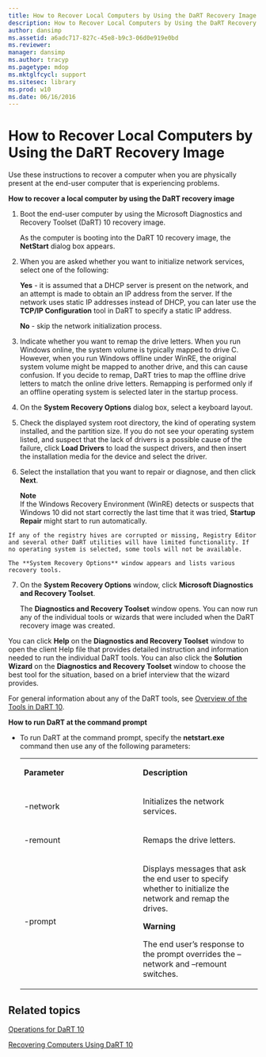 ```yaml
---
title: How to Recover Local Computers by Using the DaRT Recovery Image
description: How to Recover Local Computers by Using the DaRT Recovery Image
author: dansimp
ms.assetid: a6adc717-827c-45e8-b9c3-06d0e919e0bd
ms.reviewer: 
manager: dansimp
ms.author: tracyp
ms.pagetype: mdop
ms.mktglfcycl: support
ms.sitesec: library
ms.prod: w10
ms.date: 06/16/2016
---
```



# How to Recover Local Computers by Using the DaRT Recovery Image


Use these instructions to recover a computer when you are physically present at the end-user computer that is experiencing problems.

**How to recover a local computer by using the DaRT recovery image**

1.  Boot the end-user computer by using the Microsoft Diagnostics and Recovery Toolset (DaRT) 10 recovery image.

    As the computer is booting into the DaRT 10 recovery image, the **NetStart** dialog box appears.

2.  When you are asked whether you want to initialize network services, select one of the following:

    **Yes** - it is assumed that a DHCP server is present on the network, and an attempt is made to obtain an IP address from the server. If the network uses static IP addresses instead of DHCP, you can later use the **TCP/IP Configuration** tool in DaRT to specify a static IP address.

    **No** - skip the network initialization process.

3.  Indicate whether you want to remap the drive letters. When you run Windows online, the system volume is typically mapped to drive C. However, when you run Windows offline under WinRE, the original system volume might be mapped to another drive, and this can cause confusion. If you decide to remap, DaRT tries to map the offline drive letters to match the online drive letters. Remapping is performed only if an offline operating system is selected later in the startup process.

4.  On the **System Recovery Options** dialog box, select a keyboard layout.

5.  Check the displayed system root directory, the kind of operating system installed, and the partition size. If you do not see your operating system listed, and suspect that the lack of drivers is a possible cause of the failure, click **Load Drivers** to load the suspect drivers, and then insert the installation media for the device and select the driver.

6.  Select the installation that you want to repair or diagnose, and then click **Next**.

    **Note**  
    If the Windows Recovery Environment (WinRE) detects or suspects that Windows 10 did not start correctly the last time that it was tried, **Startup Repair** might start to run automatically.



~~~
If any of the registry hives are corrupted or missing, Registry Editor and several other DaRT utilities will have limited functionality. If no operating system is selected, some tools will not be available.

The **System Recovery Options** window appears and lists various recovery tools.
~~~

7. On the **System Recovery Options** window, click **Microsoft Diagnostics and Recovery Toolset**.

   The **Diagnostics and Recovery Toolset** window opens. You can now run any of the individual tools or wizards that were included when the DaRT recovery image was created.

You can click **Help** on the **Diagnostics and Recovery Toolset** window to open the client Help file that provides detailed instruction and information needed to run the individual DaRT tools. You can also click the **Solution Wizard** on the **Diagnostics and Recovery Toolset** window to choose the best tool for the situation, based on a brief interview that the wizard provides.

For general information about any of the DaRT tools, see [Overview of the Tools in DaRT 10](overview-of-the-tools-in-dart-10.md).

**How to run DaRT at the command prompt**

- To run DaRT at the command prompt, specify the **netstart.exe** command then use any of the following parameters:

  <table>
  <colgroup>
  <col width="50%" />
  <col width="50%" />
  </colgroup>
  <tbody>
  <tr class="odd">
  <td align="left"><p><strong>Parameter</strong></p></td>
  <td align="left"><p><strong>Description</strong></p></td>
  </tr>
  <tr class="even">
  <td align="left"><p>-network</p></td>
  <td align="left"><p>Initializes the network services.</p></td>
  </tr>
  <tr class="odd">
  <td align="left"><p>-remount</p></td>
  <td align="left"><p>Remaps the drive letters.</p></td>
  </tr>
  <tr class="even">
  <td align="left"><p>-prompt</p></td>
  <td align="left"><p>Displays messages that ask the end user to specify whether to initialize the network and remap the drives.</p>
  <div class="alert">
  <strong>Warning</strong><br/><p>The end user’s response to the prompt overrides the –network and –remount switches.</p>
  </div>
  <div>

  </div></td>
  </tr>
  </tbody>
  </table>



## Related topics


[Operations for DaRT 10](operations-for-dart-10.md)

[Recovering Computers Using DaRT 10](recovering-computers-using-dart-10.md)









